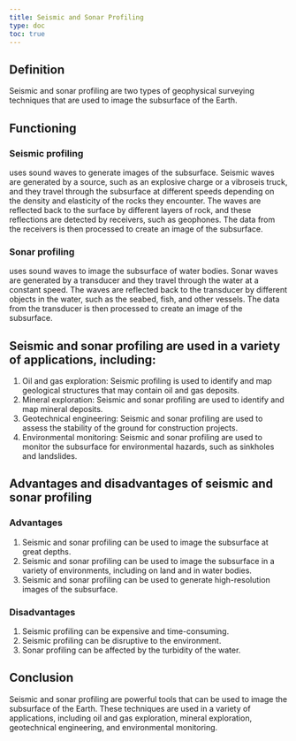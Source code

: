 ```yaml
---
title: Seismic and Sonar Profiling
type: doc
toc: true
---
```

## Definition
Seismic and sonar profiling are two types of geophysical surveying techniques that are used to image the subsurface of the Earth.

## Functioning 

### Seismic profiling 

uses sound waves to generate images of the subsurface. Seismic waves are generated by a source, such as an explosive charge or a vibroseis truck, and they travel through the subsurface at different speeds depending on the density and elasticity of the rocks they encounter. The waves are reflected back to the surface by different layers of rock, and these reflections are detected by receivers, such as geophones. The data from the receivers is then processed to create an image of the subsurface.

### Sonar profiling 

uses sound waves to image the subsurface of water bodies. Sonar waves are generated by a transducer and they travel through the water at a constant speed. The waves are reflected back to the transducer by different objects in the water, such as the seabed, fish, and other vessels. The data from the transducer is then processed to create an image of the subsurface.

## Seismic and sonar profiling are used in a variety of applications, including:

1. Oil and gas exploration: Seismic profiling is used to identify and map geological structures that may contain oil and gas deposits.
2. Mineral exploration: Seismic and sonar profiling are used to identify and map mineral deposits.
3. Geotechnical engineering: Seismic and sonar profiling are used to assess the stability of the ground for construction projects.
4. Environmental monitoring: Seismic and sonar profiling are used to monitor the subsurface for environmental hazards, such as sinkholes and landslides.


## Advantages and disadvantages of seismic and sonar profiling

### Advantages

1. Seismic and sonar profiling can be used to image the subsurface at great depths.
2. Seismic and sonar profiling can be used to image the subsurface in a variety of environments, including on land and in water bodies.
3. Seismic and sonar profiling can be used to generate high-resolution images of the subsurface.

### Disadvantages

1. Seismic profiling can be expensive and time-consuming.
2. Seismic profiling can be disruptive to the environment.
3. Sonar profiling can be affected by the turbidity of the water.

## Conclusion

Seismic and sonar profiling are powerful tools that can be used to image the subsurface of the Earth. These techniques are used in a variety of applications, including oil and gas exploration, mineral exploration, geotechnical engineering, and environmental monitoring.
